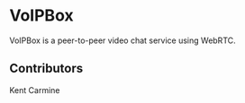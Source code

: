 # VoIPBox
VoIPBox is a peer-to-peer video chat service using WebRTC.


## Contributors
Kent Carmine
